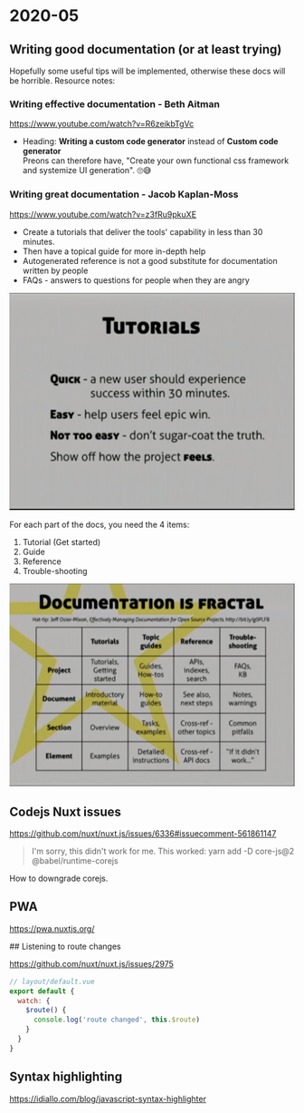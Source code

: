 # 2020-05

## Writing good documentation (or at least trying)

Hopefully some useful tips will be implemented, otherwise these docs will be horrible. Resource notes:

### Writing effective documentation - Beth Aitman

https://www.youtube.com/watch?v=R6zeikbTgVc

- Heading: **Writing a custom code generator** instead of **Custom code generator**  
  Preons can therefore have, "Create your own functional css framework and systemize UI generation". 🙄😅

### Writing great documentation - Jacob Kaplan-Moss

https://www.youtube.com/watch?v=z3fRu9pkuXE

- Create a tutorials that deliver the tools' capability in less than 30 minutes.
- Then have a topical guide for more in-depth help
- Autogenerated reference is not a good substitute for documentation written by people
- FAQs - answers to questions for people when they are angry

![](../images/2020-05-13-21-24-35.png)

For each part of the docs, you need the 4 items:

1. Tutorial (Get started)
2. Guide
3. Reference
4. Trouble-shooting

![](../images/2020-05-13-21-30-25.png)

## Codejs Nuxt issues

https://github.com/nuxt/nuxt.js/issues/6336#issuecomment-561861147

> I'm sorry, this didn't work for me.
> This worked: yarn add -D core-js@2 @babel/runtime-corejs

How to downgrade corejs.

## PWA

https://pwa.nuxtjs.org/

## Listening to route changes

https://github.com/nuxt/nuxt.js/issues/2975

```js
// layout/default.vue
export default {
  watch: {
    $route() {
      console.log('route changed', this.$route)
    }
  }
}
```

## Syntax highlighting

https://idiallo.com/blog/javascript-syntax-highlighter
